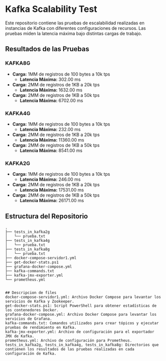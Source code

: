 # Kafka Scalability Test

Este repositorio contiene las pruebas de escalabilidad realizadas en instancias de Kafka con diferentes configuraciones de recursos. Las pruebas miden la latencia máxima bajo distintas cargas de trabajo.

## Resultados de las Pruebas

### KAFKA8G
- **Carga:** 1MM de registros de 100 bytes a 10k tps
  - **Latencia Máxima:** 302.00 ms
- **Carga:** 2MM de registros de 1KB a 20k tps
  - **Latencia Máxima:** 1632.00 ms
- **Carga:** 2MM de registros de 1KB a 50k tps
  - **Latencia Máxima:** 6702.00 ms

### KAFKA4G
- **Carga:** 1MM de registros de 100 bytes a 10k tps
  - **Latencia Máxima:** 232.00 ms
- **Carga:** 2MM de registros de 1KB a 20k tps
  - **Latencia Máxima:** 11360.00 ms
- **Carga:** 2MM de registros de 1KB a 50k tps
  - **Latencia Máxima:** 8541.00 ms

### KAFKA2G
- **Carga:** 1MM de registros de 100 bytes a 10k tps
  - **Latencia Máxima:** 246.00 ms
- **Carga:** 2MM de registros de 1KB a 20k tps
  - **Latencia Máxima:** 17531.00 ms
- **Carga:** 2MM de registros de 1KB a 50k tps
  - **Latencia Máxima:** 26171.00 ms

## Estructura del Repositorio

```plaintext
.
├── tests_in_kafka2g
│   └── prueba.txt
├── tests_in_kafka4g
│   └── prueba.txt
├── tests_in_kafka8g
│   └── prueba.txt
├── docker-compose-servidor1.yml
├── get-docker-stats.ps1
├── grafana-docker-compose.yml
├── kafka-commands.txt
├── kafka-jmx-exporter.yml
└── prometheus.yml


## Descripcion de files
docker-compose-servidor1.yml: Archivo Docker Compose para levantar los servicios de Kafka y Zookeeper.
get-docker-stats.ps1: Script PowerShell para obtener estadísticas de los contenedores Docker.
grafana-docker-compose.yml: Archivo Docker Compose para levantar los servicios de Grafana.
kafka-commands.txt: Comandos utilizados para crear tópicos y ejecutar pruebas de rendimiento en Kafka.
kafka-jmx-exporter.yml: Archivo de configuración para el exportador JMX de Kafka.
prometheus.yml: Archivo de configuración para Prometheus.
tests_in_kafka2g, tests_in_kafka4g, tests_in_kafka8g: Directorios que contienen los resultados de las pruebas realizadas en cada configuración de Kafka.

